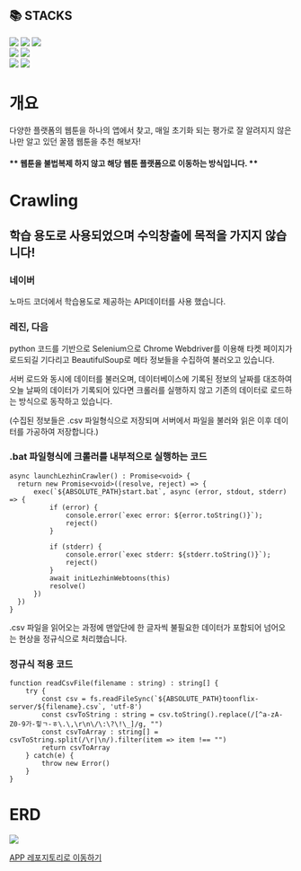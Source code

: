 <h2>📚 STACKS</h2>
<div>
  <img src="https://img.shields.io/badge/typescript-3178C6?style=for-the-badge&logo=typescript&logoColor=white"> <img src="https://img.shields.io/badge/nestjs-E0234E?style=for-the-badge&logo=nestjs&logoColor=white"> <img src="https://img.shields.io/badge/python-3776AB?style=for-the-badge&logo=python&logoColor=white">  
</div>  
<div>  
    <img src="https://img.shields.io/badge/mysql-4479A1?style=for-the-badge&logo=mysql&logoColor=white"> <img src="https://img.shields.io/badge/typeorm-2D3748?style=for-the-badge">  
</div>   
<div>  
    <img src="https://img.shields.io/badge/selenium-43B02A?style=for-the-badge&logo=selenium&logoColor=white"> <img src="https://img.shields.io/badge/beautifulsoup-important?style=for-the-badge&logo=beautifulsoup&logoColor=white">   
</div>   

# 개요  

다양한 플랫폼의 웹툰을 하나의 앱에서 찾고, 매일 초기화 되는 평가로 잘 알려지지 않은 나만 알고 있던 꿀잼 웹툰을 추천 해보자!    

#### ** 웹툰을 불법복제 하지 않고 해당 웹툰 플랫폼으로 이동하는 방식입니다. **  

# Crawling  

## 학습 용도로 사용되었으며 수익창출에 목적을 가지지 않습니다!  

<h3>네이버</h3>  
  노마드 코더에서 학습용도로 제공하는 API데이터를 사용 했습니다.  
<h3>레진, 다음</h3>  
  python 코드를 기반으로 Selenium으로 Chrome Webdriver를 이용해 타켓 페이지가 로드되길 기다리고 BeautifulSoup로 메타 정보들을 수집하여 불러오고 있습니다.  

서버 로드와 동시에 데이터를 불러오며, 데이터베이스에 기록된 정보의 날짜를 대조하여 오늘 날짜의 데이터가 기록되어 있다면 크롤러를 실행하지 않고 기존의 데이터로 로드하는 방식으로 동작하고 있습니다.  

(수집된 정보들은 .csv 파일형식으로 저장되며 서버에서 파일을 불러와 읽은 이후 데이터를 가공하여 저장합니다.)  

### .bat 파일형식에 크롤러를 내부적으로 실행하는 코드  

```
async launchLezhinCrawler() : Promise<void> {
  return new Promise<void>((resolve, reject) => {
      exec(`${ABSOLUTE_PATH}start.bat`, async (error, stdout, stderr) => {
          if (error) {
              console.error(`exec error: ${error.toString()}`);
              reject()
          }

          if (stderr) {
              console.error(`exec stderr: ${stderr.toString()}`);
              reject()
          }
          await initLezhinWebtoons(this)
          resolve()
      })
  })
}
```  
.csv 파일을 읽어오는 과정에 맨앞단에 한 글자씩 불필요한 데이터가 포함되어 넘어오는 현상을 정규식으로 처리했습니다.

### 정규식 적용 코드  

```
function readCsvFile(filename : string) : string[] {
    try {
        const csv = fs.readFileSync(`${ABSOLUTE_PATH}toonflix-server/${filename}.csv`, 'utf-8')
        const csvToString : string = csv.toString().replace(/[^a-zA-Z0-9가-힣ㄱ-ㅎ\.\,\r\n\/\:\?\!\_]/g, "")
        const csvToArray : string[] = csvToString.split(/\r|\n/).filter(item => item !== "")
        return csvToArray
    } catch(e) {
        throw new Error()
    }
}
```  

# ERD

<img src='https://velog.velcdn.com/images/rkdalsdl98/post/c984f8b1-5059-4006-ad56-1444131c1921/image.png'>  

[APP 레포지토리로 이동하기](https://github.com/rkdalsdl98/toonflix)